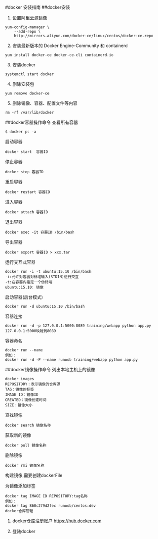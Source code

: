 #docker 安装指南
##docker安装
1. 设置阿里云源镜像
```
yum-config-manager \
    --add-repo \
    http://mirrors.aliyun.com/docker-ce/linux/centos/docker-ce.repo
```
2. 安装最新版本的 Docker Engine-Community 和 containerd
```
yum install docker-ce docker-ce-cli containerd.io
```
3. 安装docker
```
systemctl start docker
```
4. 删除安装包
```
yum remove docker-ce
```
5. 删除镜像、容器、配置文件等内容
```
rm -rf /var/lib/docker
```

##docker容器操作命令
查看所有容器
```
$ docker ps -a
```

启动容器
```
docker start  容器ID
```
停止容器
```
docker stop 容器ID
```
重启容器
```
docker restart 容器ID
```
进入容器
```
docker attach 容器ID
```

退出容器
```
docker exec -it 容器ID /bin/bash
```
导出容器
```
docker export 容器ID > xxx.tar
```
运行交互式容器
```
docker run -i -t ubuntu:15.10 /bin/bash
-i:允许对容器对标准输入(STDIN)进行交互
-t:在容器内指定一个伪终端
ubuntu:15.10: 镜像
```

启动容器(后台模式)
```
docker run -d ubuntu:15.10 /bin/bash
```
容器连接
```
docker run -d -p 127.0.0.1:5000:8089 training/webapp python app.py
127.0.0.1:5000映射到8089
```
容器命名
```
docker run --name
例如：
docker run -d -P --name runoob training/webapp python app.py
```

##docker镜像操作命令
列出本地主机上的镜像
```
docker images
REPOSITORY：表示镜像的仓库源
TAG：镜像的标签
IMAGE ID：镜像ID
CREATED：镜像创建时间
SIZE：镜像大小
```
查找镜像
```
docker search 镜像名称
```
获取新的镜像
```
docker pull 镜像名称
```
删除镜像
```
docker rmi 镜像名称
```
构建镜像,需要创建dockerFile

为镜像添加标签
```
docker tag IMAGE ID REPOSITORY:tag名称
例如：
docker tag 860c279d2fec runoob/centos:dev
docker仓库管理
```
1. docker仓库注册账户
https://hub.docker.com

2. 登陆docker

